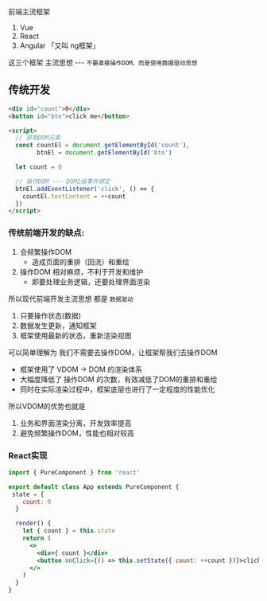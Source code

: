 前端主流框架

1. Vue
2. React
3. Angular 「又叫 ng框架」

这三个框架 主流思想 --- `不要直接操作DOM，而是使用数据驱动思想`



## 传统开发

```html
<div id="count">0</div>
<button id="btn">click me</button>

<script>
  // 获取DOM元素
  const countEl = document.getElementById('count'),
        btnEl = document.getElementById('btn')

  let count = 0

  // 操作DOM --- DOM2级事件绑定
  btnEl.addEventListener('click', () => {
    countEl.textContent = ++count
  })
</script>
```



### 传统前端开发的缺点:

1. 会频繁操作DOM
   + 造成页面的重排（回流）和重绘
2. 操作DOM 相对麻烦，不利于开发和维护
   + 即要处理业务逻辑，还要处理界面渲染

所以现代前端开发主流思想 都是 `数据驱动`

1. 只要操作状态(数据)
2. 数据发生更新，通知框架
3. 框架使用最新的状态，重新渲染视图

可以简单理解为 我们不需要去操作DOM，让框架帮我们去操作DOM

+ 框架使用了 VDOM -> DOM 的渲染体系
+ 大幅度降低了 操作DOM 的次数，有效减低了DOM的重排和重绘
+ 同时在实际渲染过程中，框架底层也进行了一定程度的性能优化

所以VDOM的优势也就是

1. 业务和界面渲染分离，开发效率提高
2. 避免频繁操作DOM，性能也相对较高



### React实现

```jsx
import { PureComponent } from 'react'

export default class App extends PureComponent {
 state = {
    count: 0
  }

  render() {
    let { count } = this.state
    return (
      <>
        <div>{ count }</div>
        <button onClick={() => this.setState({ count: ++count })}>click me</button>
      </>
    )
  }
}
```




